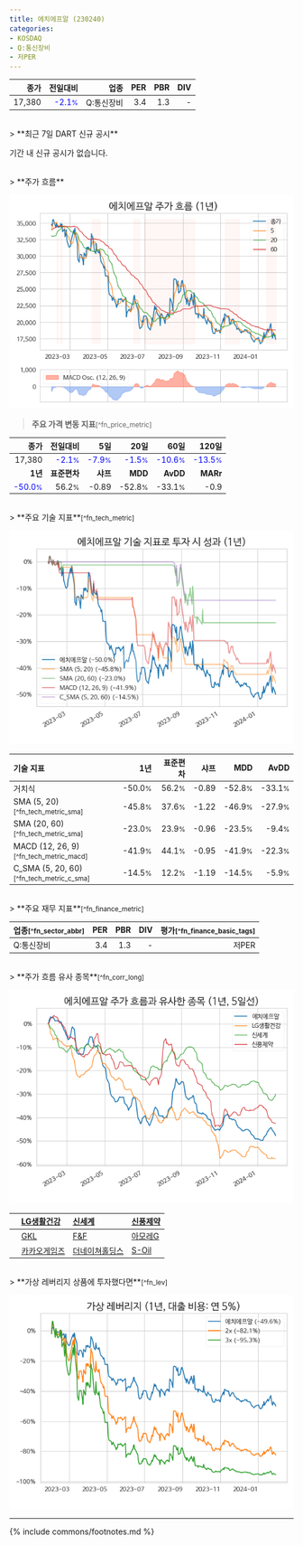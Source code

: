 ```yaml
---
title: 에치에프알 (230240)
categories:
- KOSDAQ
- Q:통신장비
- 저PER
---
```

| **종가** | **전일대비** | **업종** | **PER** | **PBR** | **DIV** |
| -------: | -----------: | -------: | ------: | ------: | ------: |
| 17,380 | <span style="color: blue">-2.1<small>%</small></span> | Q:통신장비 | 3.4 | 1.3 | - |

<!-- more -->

<br>
> **최근 7일 DART 신규 공시**<a id="dart"></a>


기간 내 신규 공시가 없습니다.

<br>
> **주가 흐름**<a id="price"></a>

![230240](/stock/images/230240.png)

> **주요 가격 변동 지표**<small>[^fn_price_metric]</small>

| **종가** | **전일대비** | **5일** | **20일** | **60일** | **120일** |
| -------: | -----------: | ------: | -------: | -------: | --------: |
| 17,380 | <span style="color: blue">-2.1<small>%</small></span> | <span style="color: blue">-7.9<small>%</small></span> | <span style="color: blue">-1.5<small>%</small></span> | <span style="color: blue">-10.6<small>%</small></span> | <span style="color: blue">-13.5<small>%</small></span> |
| **1년** | **표준편차** | **샤프** | **MDD** | **AvDD** | **MARr** |
| <span style="color: blue">-50.0<small>%</small></span> | 56.2<small>%</small> | -0.89 | -52.8<small>%</small> | -33.1<small>%</small> | -0.9 |

<br>
> **주요 기술 지표**<small>[^fn_tech_metric]</small>


![230240](/stock/images/230240_tech.png)

| **기술 지표** | **1년** | **표준편차** | **샤프** | **MDD** | **AvDD** |
| :------------ | ------: | -----------: | -------: | ------: | -------: |
| 거치식 | -50.0<small>%</small> | 56.2<small>%</small> | -0.89 | -52.8<small>%</small> | -33.1<small>%</small> |
| SMA (5, 20)<small>[^fn_tech_metric_sma]</small> | -45.8<small>%</small> | 37.6<small>%</small> | -1.22 | -46.9<small>%</small> | -27.9<small>%</small> |
| SMA (20, 60)<small>[^fn_tech_metric_sma]</small> | -23.0<small>%</small> | 23.9<small>%</small> | -0.96 | -23.5<small>%</small> | -9.4<small>%</small> |
| MACD (12, 26, 9)<small>[^fn_tech_metric_macd]</small> | -41.9<small>%</small> | 44.1<small>%</small> | -0.95 | -41.9<small>%</small> | -22.3<small>%</small> |
| C_SMA (5, 20, 60)<small>[^fn_tech_metric_c_sma]</small> | -14.5<small>%</small> | 12.2<small>%</small> | -1.19 | -14.5<small>%</small> | -5.9<small>%</small> |

<br>
> **주요 재무 지표**<small>[^fn_finance_metric]</small>

| **업종**<small>[^fn_sector_abbr]</small> | **PER** | **PBR** | **DIV** | **평가**<small>[^fn_finance_basic_tags]</small> |
| :--------------------------------------- | ------: | ------: | ------: | ----------------------------------------------: |
| Q:통신장비 | 3.4 | 1.3 | - | 저PER |

<br>
> **주가 흐름 유사 종목**<a id="corr"></a><small>[^fn_corr_long]</small>

![230240](/stock/images/230240_corr.png)

|    | [LG생활건강](/051900/) | [신세계](/004170/) | [신풍제약](/019170/) |
| :- | :------------------------------------- | :------------------------------------- | :--------------------------------------|
|    | [GKL](/114090/) | [F&F](/383220/) | [아모레G](/002790/) |
|    | [카카오게임즈](/293490/) | [더네이쳐홀딩스](/298540/) | [S-Oil](/010950/) |

<br>
> **가상 레버리지 상품에 투자했다면**<a id="2x"></a><small>[^fn_lev]</small>

![230240](/stock/images/230240_2x.png)

---
{% include commons/footnotes.md %}